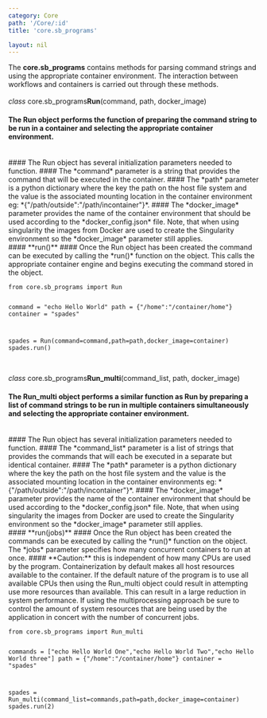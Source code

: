 ```yaml
---
category: Core
path: '/Core/:id'
title: 'core.sb_programs'

layout: nil
---
```

The **core.sb_programs** contains methods for parsing command strings and using the appropriate container environment. The interaction between workflows and containers is carried out through these methods.  
<br>
*class* core.sb_programs**Run**(command, path, docker_image)  
#### The Run object performs the function of preparing the command string to be run in a container and selecting the appropriate container environment.  
<br>
#### The Run object has several initialization parameters needed to function.
#### The *command* parameter is a string that provides the command that will be executed in the container.
#### The *path* parameter is a python dictionary where the key the path on the host file system and the value is the associated mounting location in the container environment eg: *{"/path/outside":"/path/incontainer"}*.
#### The *docker_image* parameter provides the name of the container environment that should be used according to the *docker_config.json* file. Note, that when using singularity the images from Docker are used to create the Singularity environment so the *docker_image* parameter still applies.
<br>
#### **run()**  
#### Once the Run object has been created the command can be executed by calling the *run()* function on the object. This calls the appropriate container engine and begins executing the command stored in the object.
<pre><code class="python">from core.sb_programs import Run

command = "echo Hello World"
path = {"/home":"/container/home"}
container = "spades"

spades = Run(command=command,path=path,docker_image=container)
spades.run()
</code></pre>
<br>
*class* core.sb_programs**Run_multi**(command_list, path, docker_image)  
#### The Run_multi object performs a similar function as Run by preparing a list of command strings to be run in multiple containers simultaneously and selecting the appropriate container environment.  
<br>
#### The Run object has several initialization parameters needed to function.
#### The *command_list* parameter is a list of strings that provides the commands that will each be executed in a separate but identical container.
#### The *path* parameter is a python dictionary where the key the path on the host file system and the value is the associated mounting location in the container environments eg: *{"/path/outside":"/path/incontainer"}*.
#### The *docker_image* parameter provides the name of the container environment that should be used according to the *docker_config.json* file. Note, that when using singularity the images from Docker are used to create the Singularity environment so the *docker_image* parameter still applies.
<br>
#### **run(jobs)**  
#### Once the Run object has been created the commands can be executed by calling the *run()* function on the object. The *jobs* parameter specifies how many concurrent containers to run at once.
#### **Caution:** this is independent of how many CPUs are used by the program. Containerization by default makes all host resources available to the container. If the default nature of the program is to use all available CPUs then using the Run_multi object could result in attempting use more resources than available. This can result in a large reduction in system performance. If using the multiprocessing approach be sure to control the amount of system resources that are being used by the application in concert with the number of concurrent jobs.
<pre><code class="python">from core.sb_programs import Run_multi

commands = ["echo Hello World One","echo Hello World Two","echo Hello World three"]
path = {"/home":"/container/home"}
container = "spades"

spades = Run_multi(command_list=commands,path=path,docker_image=container)
spades.run(2)
</code></pre>
